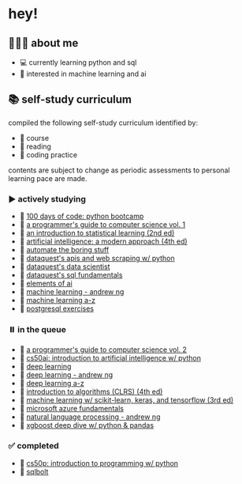 # hey! 

## 🙋🏻‍♀️ **about me**
- 💻 currently learning python and sql
- 👀 interested in machine learning and ai

## 📚 self-study curriculum
compiled the following self-study curriculum identified by:
- 📝 course
- 📕 reading
- 🔐 coding practice

contents are subject to change as periodic assessments to personal learning pace are made.

### ️▶️ **actively studying**
- 📝 [100 days of code: python bootcamp](https://www.udemy.com/course/100-days-of-code/)
- 📕 [a programmer's guide to computer science vol. 1](https://www.amazon.com/Programmers-Guide-Computer-Science-self-taught/dp/195120400X)
- 📕 [an introduction to statistical learning (2nd ed)](https://www.statlearning.com/)
- 📕 [artificial intelligence: a modern approach (4th ed)](https://www.amazon.com/Artificial-Intelligence-A-Modern-Approach/dp/0134610997)
- 📝 [automate the boring stuff](https://www.udemy.com/course/automate/)
- 📝 [dataquest's apis and web scraping w/ python](https://www.dataquest.io/path/apis-and-web-scraping-with-python-skill-path/)
- 📝 [dataquest's data scientist](https://www.dataquest.io/path/data-scientist/)
- 📝 [dataquest's sql fundamentals](https://www.dataquest.io/path/sql-skills/)
- 📕 [elements of ai](https://www.elementsofai.com/)
- 📝 [machine learning - andrew ng](https://www.coursera.org/specializations/machine-learning-introduction#courses)
- 📝 [machine learning a-z](https://www.udemy.com/course/machinelearning/)
- 🔐 [postgresql exercises](https://pgexercises.com/)

### ⏸️ **in the queue** 
- 📕 [a programmer's guide to computer science vol. 2](https://www.amazon.com/Programmers-Guide-Computer-Science-Vol/dp/1951204042)
- 📝 [cs50ai: introduction to artificial intelligence w/ python](https://cs50.harvard.edu/ai/2020/)
- 📕 [deep learning](https://www.deeplearningbook.org/)
- 📝 [deep learning - andrew ng](https://www.coursera.org/specializations/deep-learning)
- 📝 [deep learning a-z](https://www.udemy.com/course/deeplearning/)
- 📕 [introduction to algorithms (CLRS) (4th ed)](http://mitpress.mit.edu/9780262046305/introduction-to-algorithms/)
- 📕 [machine learning w/ scikit-learn, keras, and tensorflow (3rd ed)](https://www.oreilly.com/library/view/hands-on-machine-learning/9781098125967/)
- 📝 [microsoft azure fundamentals](https://learn.microsoft.com/en-us/certifications/azure-fundamentals/)
- 📝 [natural language processing - andrew ng](https://www.coursera.org/specializations/deep-learning)
- 📝 [xgboost deep dive w/ python & pandas](https://www.udemy.com/course/xgboost-deep-dive-hands-on-machine-learning-data-science)

### ✅ **completed**
- 📝 [cs50p: introduction to programming w/ python](https://cs50.harvard.edu/python/2022/)
- 🔐 [sqlbolt](https://sqlbolt.com/)
